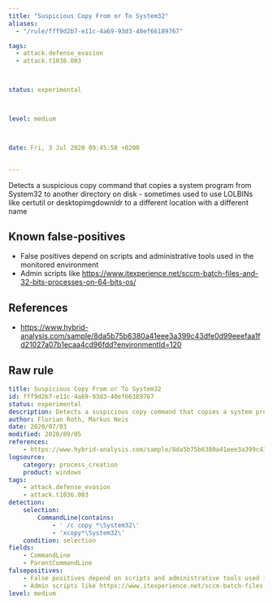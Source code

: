 ```yaml
---
title: "Suspicious Copy From or To System32"
aliases:
  - "/rule/fff9d2b7-e11c-4a69-93d3-40ef66189767"

tags:
  - attack.defense_evasion
  - attack.t1036.003



status: experimental



level: medium



date: Fri, 3 Jul 2020 09:45:58 +0200


---
```


Detects a suspicious copy command that copies a system program from System32 to another directory on disk - sometimes used to use LOLBINs like certutil or desktopimgdownldr to a different location with a different name

<!--more-->


## Known false-positives

* False positives depend on scripts and administrative tools used in the monitored environment
* Admin scripts like https://www.itexperience.net/sccm-batch-files-and-32-bits-processes-on-64-bits-os/



## References

* https://www.hybrid-analysis.com/sample/8da5b75b6380a41eee3a399c43dfe0d99eeefaa1fd21027a07b1ecaa4cd96fdd?environmentId=120


## Raw rule
```yaml
title: Suspicious Copy From or To System32
id: fff9d2b7-e11c-4a69-93d3-40ef66189767
status: experimental
description: Detects a suspicious copy command that copies a system program from System32 to another directory on disk - sometimes used to use LOLBINs like certutil or desktopimgdownldr to a different location with a different name
author: Florian Roth, Markus Neis
date: 2020/07/03
modified: 2020/09/05
references:
    - https://www.hybrid-analysis.com/sample/8da5b75b6380a41eee3a399c43dfe0d99eeefaa1fd21027a07b1ecaa4cd96fdd?environmentId=120
logsource:
    category: process_creation
    product: windows
tags:
    - attack.defense_evasion
    - attack.t1036.003
detection:
    selection:
        CommandLine|contains: 
            - ' /c copy *\System32\'
            - 'xcopy*\System32\'
    condition: selection
fields:
    - CommandLine
    - ParentCommandLine
falsepositives:
    - False positives depend on scripts and administrative tools used in the monitored environment
    - Admin scripts like https://www.itexperience.net/sccm-batch-files-and-32-bits-processes-on-64-bits-os/
level: medium

```
